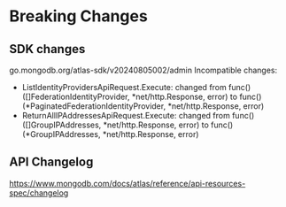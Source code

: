 # Breaking Changes

## SDK changes

go.mongodb.org/atlas-sdk/v20240805002/admin
Incompatible changes:

- ListIdentityProvidersApiRequest.Execute: changed from func() ([]FederationIdentityProvider, *net/http.Response, error) to func() (*PaginatedFederationIdentityProvider, \*net/http.Response, error)
- ReturnAllIPAddressesApiRequest.Execute: changed from func() ([]GroupIPAddresses, *net/http.Response, error) to func() (*GroupIPAddresses, \*net/http.Response, error)

## API Changelog

https://www.mongodb.com/docs/atlas/reference/api-resources-spec/changelog
